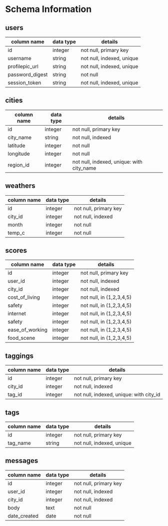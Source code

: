 # Schema Information

## users
column name     | data type | details
----------------|-----------|-----------------------
id              | integer   | not null, primary key
username        | string    | not null, indexed, unique
profilepic_url  | string    | not null, indexed, unique
password_digest | string    | not null
session_token   | string    | not null, indexed, unique

## cities
column name | data type | details
------------|-----------|-----------------------
id          | integer   | not null, primary key
city_name   | string    | not null, indexed
latitude    | integer   | not null
longitude   | integer   | not null
region_id   | integer   | not null, indexed, unique: with city_name

## weathers
column name | data type | details
------------|-----------|-----------------------
id          | integer   | not null, primary key
city_id     | integer   | not null, indexed
month       | integer   | not null
temp_c      | integer   | not null

## scores
column name     | data type | details
----------------|-----------|-----------------------
id              | integer   | not null, primary key
user_id         | integer   | not null, indexed
city_id         | integer   | not null, indexed
cost_of_living  | integer   | not null, in (1,2,3,4,5)
safety          | integer   | not null, in (1,2,3,4,5)
internet        | integer   | not null, in (1,2,3,4,5)
safety          | integer   | not null, in (1,2,3,4,5)
ease_of_working | integer   | not null, in (1,2,3,4,5)
food_scene      | integer   | not null, in (1,2,3,4,5)

## taggings
column name | data type | details
------------|-----------|-----------------------
id          | integer   | not null, primary key
city_id     | integer   | not null, indexed
tag_id      | integer   | not null, indexed, unique: with city_id

## tags
column name | data type | details
------------|-----------|-----------------------
id          | integer   | not null, primary key
tag_name    | string    | not null, indexed, unique

## messages
column name   | data type | details
--------------|-----------|-----------------------
id            | integer   | not null, primary key
user_id       | integer   | not null, indexed
city_id       | integer   | not null, indexed
body          | text      | not null
date_created  | date      | not null
